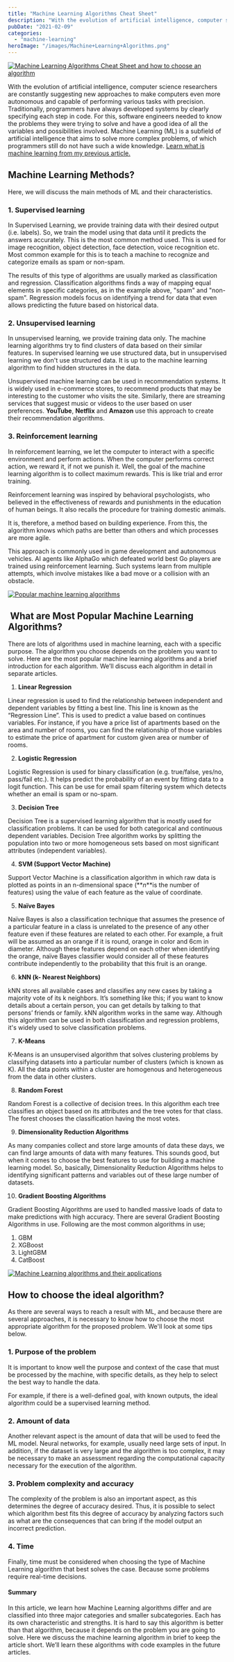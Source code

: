 ```yaml
---
title: "Machine Learning Algorithms Cheat Sheet"
description: "With the evolution of artificial intelligence, computer science researchers are constantly suggesting new approaches to make computers even more autonomous and capable of performing various tasks with precision."
pubDate: "2021-02-09"
categories: 
  - "machine-learning"
heroImage: "/images/Machine+Learning+Algorithms.png"
---
```


[![Machine Learning Algorithms Cheat Sheet and how to choose an algorithm](/images/Machine+Learning+Algorithms.png)](https://1.bp.blogspot.com/-dzztxX7TY98/YCIIdwQk9tI/AAAAAAAAPlc/uNB_A8ZNlTcb1khH1rKQcByJWiS945PjACLcBGAsYHQ/s1280/Machine+Learning+Algorithms.png)

With the evolution of artificial intelligence, computer science researchers are constantly suggesting new approaches to make computers even more autonomous and capable of performing various tasks with precision. Traditionally, programmers have always developed systems by clearly specifying each step in code. For this, software engineers needed to know the problems they were trying to solve and have a good idea of ​​all the variables and possibilities involved. Machine Learning (ML) is a subfield of artificial intelligence that aims to solve more complex problems, of which programmers still do not have such a wide knowledge. [Learn what is machine learning from my previous article.](https://www.buddhilive.com/2020/06/25/what-is-machine-learning-a-brief-introduction/) 

## **Machine Learning Methods?**

Here, we will discuss the main methods of ML and their characteristics.

### 1\. Supervised learning

In Supervised Learning, we provide training data with their desired output (i.e. labels). So, we train the model using that data until it predicts the answers accurately. This is the most common method used. This is used for image recognition, object detection, face detection, voice recognition etc. Most common example for this is to teach a machine to recognize and categorize emails as spam or non-spam.

The results of this type of algorithms are usually marked as classification and regression. Classification algorithms finds a way of mapping equal elements in specific categories, as in the example above, "spam" and "non-spam". Regression models focus on identifying a trend for data that even allows predicting the future based on historical data. 

### 2\. Unsupervised learning

In unsupervised learning, we provide training data only. The machine learning algorithms try to find clusters of data based on their similar features. In supervised learning we use structured data, but in unsupervised learning we don't use structured data. It is up to the machine learning algorithm to find hidden structures in the data.

Unsupervised machine learning can be used in recommendation systems. It is widely used in e-commerce stores, to recommend products that may be interesting to the customer who visits the site. Similarly, there are streaming services that suggest music or videos to the user based on user preferences. **YouTube**, **Netflix** and **Amazon** use this approach to create their recommendation algorithms. 

### 3\. Reinforcement learning

In reinforcement learning, we let the computer to interact with a specific environment and perform actions. When the computer performs correct action, we reward it, if not we punish it. Well, the goal of the machine learning algorithm is to collect maximum rewards. This is like trial and error training.

Reinforcement learning was inspired by behavioral psychologists, who believed in the effectiveness of rewards and punishments in the education of human beings. It also recalls the procedure for training domestic animals.

It is, therefore, a method based on building experience. From this, the algorithm knows which paths are better than others and which processes are more agile.

This approach is commonly used in game development and autonomous vehicles. AI agents like AlphaGo which defeated world best Go players are trained using reinforcement learning. Such systems learn from multiple attempts, which involve mistakes like a bad move or a collision with an obstacle.

[![Popular machine learning algorithms](/images/machine-learning-algorithms.png)](https://1.bp.blogspot.com/-wBf3bnkqK7Q/YCIRew_N22I/AAAAAAAAPls/d4_KH2awEPgEFbyGXLUMGdimTs5HYiIAwCLcBGAsYHQ/s1366/machine-learning-algorithms.png)

##  What are Most Popular Machine Learning Algorithms?

There are lots of algorithms used in machine learning, each with a specific purpose. The algorithm you choose depends on the problem you want to solve. Here are the most popular machine learning algorithms and a brief introduction for each algorithm. We’ll discuss each algorithm in detail in separate articles.

1. **Linear Regression**

Linear regression is used to find the relationship between independent and dependent variables by fitting a best line. This line is known as the “Regression Line”. This is used to predict a value based on continues variables. For instance, if you have a price list of apartments based on the area and number of rooms, you can find the relationship of those variables to estimate the price of apartment for custom given area or number of rooms.

2. **Logistic Regression**

Logistic Regression is used for binary classification (e.g. true/false, yes/no, pass/fail etc.). It helps predict the probability of an event by fitting data to a logit function. This can be use for email spam filtering system which detects whether an email is spam or no-spam.

3. **Decision Tree**

Decision Tree is a supervised learning algorithm that is mostly used for classification problems. It can be used for both categorical and continuous dependent variables. Decision Tree algorithm works by splitting the population into two or more homogeneous sets based on most significant attributes (independent variables).

4. **SVM (Support Vector Machine)**

Support Vector Machine is a classification algorithm in which raw data is plotted as points in an n-dimensional space (**_n_**is the number of features) using the value of each feature as the value of coordinate.

5. **Naïve Bayes**

Naïve Bayes is also a classification technique that assumes the presence of a particular feature in a class is unrelated to the presence of any other feature even if these features are related to each other. For example, a fruit will be assumed as an orange if it is round, orange in color and 6cm in diameter. Although these features depend on each other when identifying the orange, naïve Bayes classifier would consider all of these features contribute independently to the probability that this fruit is an orange.

6. **kNN (k- Nearest Neighbors)**

kNN stores all available cases and classifies any new cases by taking a majority vote of its k neighbors. It’s something like this; if you want to know details about a certain person, you can get details by talking to that persons’ friends or family. kNN algorithm works in the same way. Although this algorithm can be used in both classification and regression problems, it's widely used to solve classification problems.

7. **K-Means**

K-Means is an unsupervised algorithm that solves clustering problems by classifying datasets into a particular number of clusters (which is known as K). All the data points within a cluster are homogenous and heterogeneous from the data in other clusters.

8. **Random Forest**

Random Forest is a collective of decision trees. In this algorithm each tree classifies an object based on its attributes and the tree votes for that class. The forest chooses the classification having the most votes.

9. **Dimensionality Reduction Algorithms**

As many companies collect and store large amounts of data these days, we can find large amounts of data with many features. This sounds good, but when it comes to choose the best features to use for building a machine learning model. So, basically, Dimensionality Reduction Algorithms helps to identifying significant patterns and variables out of these large number of datasets.

10. **Gradient Boosting Algorithms**

Gradient Boosting Algorithms are used to handled massive loads of data to make predictions with high accuracy. There are several Gradient Boosting Algorithms in use. Following are the most common algorithms in use;

1. GBM
2. XGBoost
3. LightGBM
4. CatBoost 

[![Machine Learning algorithms and their applications](/images/machine-learning-algorithms-usecases.png)](https://1.bp.blogspot.com/-xn0wwlQ-WXU/YCIRwJSbr-I/AAAAAAAAPl0/LAq7gQMCNb8aSowliP7DWRfTd5ON4NIOQCLcBGAsYHQ/s1366/machine-learning-algorithms-usecases.png)

## How to choose the ideal algorithm?

As there are several ways to reach a result with ML, and because there are several approaches, it is necessary to know how to choose the most appropriate algorithm for the proposed problem. We'll look at some tips below. 

### **1\. Purpose of the problem**

It is important to know well the purpose and context of the case that must be processed by the machine, with specific details, as they help to select the best way to handle the data.

For example, if there is a well-defined goal, with known outputs, the ideal algorithm could be a supervised learning method. 

### **2\. Amount of data**

Another relevant aspect is the amount of data that will be used to feed the ML model. Neural networks, for example, usually need large sets of input. In addition, if the dataset is very large and the algorithm is too complex, it may be necessary to make an assessment regarding the computational capacity necessary for the execution of the algorithm. 

### **3\. Problem complexity and accuracy**

The complexity of the problem is also an important aspect, as this determines the degree of accuracy desired. Thus, it is possible to select which algorithm best fits this degree of accuracy by analyzing factors such as what are the consequences that can bring if the model output an incorrect prediction.

### **4\. Time**

Finally, time must be considered when choosing the type of Machine Learning algorithm that best solves the case. Because some problems require real-time decisions.

#### Summary

In this article, we learn how Machine Learning algorithms differ and are classified into three major categories and smaller subcategories. Each has its own characteristic and strengths. It is hard to say this algorithm is better than that algorithm, because it depends on the problem you are going to solve. Here we discuss the machine learning algorithm in brief to keep the article short. We’ll learn these algorithms with code examples in the future articles.
